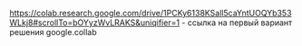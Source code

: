https://colab.research.google.com/drive/1PCKy6138KSall5caYntUOQYb353WLkj8#scrollTo=bOYyzWvLRAKS&uniqifier=1 - ссылка на первый вариант решения google.collab
